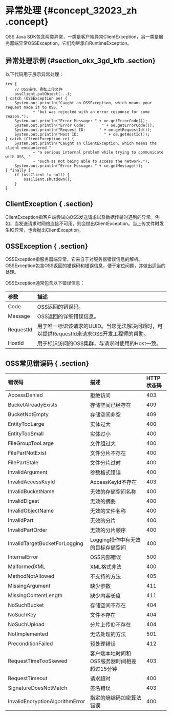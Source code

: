 # 异常处理 {#concept_32023_zh .concept}

OSS Java SDK包含两类异常，一类是客户端异常ClientException，另一类是服务器端异常OSSException，它们均继承自RuntimeException。

## 异常处理示例 {#section_okx_3gd_kfb .section}

以下代码用于展示异常处理：

```language-java
try {
    // OSS操作，例如上传文件
    ossClient.putObject(...);
} catch (OSSException oe) {
    System.out.println("Caught an OSSException, which means your request made it to OSS, "
            + "but was rejected with an error response for some reason.");
    System.out.println("Error Message: " + oe.getErrorCode());
    System.out.println("Error Code:       " + oe.getErrorCode());
    System.out.println("Request ID:      " + oe.getRequestId());
    System.out.println("Host ID:           " + oe.getHostId());
} catch (ClientException ce) {
    System.out.println("Caught an ClientException, which means the client encountered "
            + "a serious internal problem while trying to communicate with OSS, "
            + "such as not being able to access the network.");
    System.out.println("Error Message: " + ce.getMessage());
} finally {
    if (ossClient != null) {
        ossClient.shutdown();
    }
}

```

## ClientException { .section}

ClientException指客户端尝试向OSS发送请求以及数据传输时遇到的异常。例如，当发送请求时网络连接不可用，则会抛出ClientException。当上传文件时发生IO异常，也会抛出ClientException。

## OSSException { .section}

OSSException指服务器端异常，它来自于对服务器错误信息的解析。OSSException包含OSS返回的错误码和错误信息，便于定位问题，并做出适当的处理。

OSSException通常包含以下错误信息：

|参数|描述|
|:-|:-|
|Code|OSS返回的错误码。|
|Message|OSS返回的详细错误信息。|
|RequestId|用于唯一标识该请求的UUID。当您无法解决问题时，可以提供RequestId来请求OSS开发工程师的帮助。|
|HostId|用于标识访问的OSS集群，与请求时使用的Host一致。|

## OSS常见错误码 { .section}

|错误码|描述|HTTP状态码|
|:--|:-|:------|
|AccessDenied|拒绝访问|403|
|BucketAlreadyExists|存储空间已经存在|409|
|BucketNotEmpty|存储空间非空|409|
|EntityTooLarge|实体过大|400|
|EntityTooSmall|实体过小|400|
|FileGroupTooLarge|文件组过大|400|
|FilePartNotExist|文件分片不存在|400|
|FilePartStale|文件分片过时|400|
|InvalidArgument|参数格式错误|400|
|InvalidAccessKeyId|AccessKeyId不存在|403|
|InvalidBucketName|无效的存储空间名称|400|
|InvalidDigest|无效的摘要|400|
|InvalidObjectName|无效的文件名称|400|
|InvalidPart|无效的分片|400|
|InvalidPartOrder|无效的分片顺序|400|
|InvalidTargetBucketForLogging|Logging操作中有无效的目标存储空间|400|
|InternalError|OSS内部错误|500|
|MalformedXML|XML格式非法|400|
|MethodNotAllowed|不支持的方法|405|
|MissingArgument|缺少参数|411|
|MissingContentLength|缺少内容长度|411|
|NoSuchBucket|存储空间不存在|404|
|NoSuchKey|文件不存在|404|
|NoSuchUpload|分片上传ID不存在|404|
|NotImplemented|无法处理的方法|501|
|PreconditionFailed|预处理错误|412|
|RequestTimeTooSkewed|客户端本地时间和OSS服务器时间相差超过15分钟|403|
|RequestTimeout|请求超时|400|
|SignatureDoesNotMatch|签名错误|403|
|InvalidEncryptionAlgorithmError|指定的熵编码加密算法错误|400|

